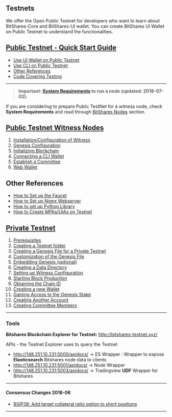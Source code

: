 ## Testnets

We offer the Open Public Testnet for developers who want to learn about BitShares-Core and BitShares-UI wallet. You can create BitShares UI Wallet on Public Testnet to understand the functionalities. 

## [Public Testnet - Quick Start Guide](../testnets/public_testnet_details.md#public-testnet---quick-start-guide)
- [Use UI Wallet on Public Testnet](../testnets/public_testnet_details.md#use-the-ui-wallet-on-public-testnet)
- [Use CLI on Public Testnet](../testnets/public_testnet_details.md#use-the-cli-on-public-testnet)
- [Other References](../testnets/public_testnet_details.md#other-references)
- [Code Covering Testing](../testnets/testing_wiki.md#testing)

***

> **Important: [System Requirements](../nodes_full_witness/full_nodes.md#system-requirements) to run a node (updated: 2018-07-02).**

If you are considering to prepare Public TestNet for a witness node, check **System Requirements** and read through [BitShares Nodes](../nodes_full_witness/README.md#bitshares-nodes-and-p2p-network) section.

## [Public Testnet Witness Nodes](../testnets/public_testnet.md)
1. [Installation/Configuration of Witness](../testnets/public_testnet.md#1-installation_configuration-of-witness)
2. [Genesis Configuration](../testnets/public_testnet.md#2-genesis-configuration)
3. [Initializing Blockchain](../testnets/public_testnet.md#3-initializing-blockchain)
4. [Connecting a CLI Wallet](../testnets/public_testnet.md#4-connecting-a-cli-wallet)
5. [Establish a Committee](../testnets/public_testnet.md#5-establish-a-committee)
6. [Web Wallet](../testnets/public_testnet.md#6-web-wallet)

## Other References
- [How to Set up the Faucet](../testnets/setup_faucet.md#how-to-set-up-the-faucet)
- [How to Set up Nignx Webserver](../testnets/setup_nignx.md#how-to-set-up-nignx-webserver)
- [How to set up Python Library](../testnets/setup_python_lib.md#how-to-set-up-python-library)
- [How to Create MPAs/UIAs on Testnet](../testnets/setup_python_lib.md#create-mpasuias)

## [Private Testnet](../testnets/private_testnet.md#how-to-setup-private-testnet)
1. [Prerequisites](#1-prerequisites)
2. [Creating a Testnet folder](../testnets/private_testnet.md#2-creating-a-testnet-folder)
3. [Creating a Genesis File for a Private Testnet](../testnets/private_testnet.md#3-creating-a-genesis-file-for-a-private-testnet)
4. [Customization of the Genesis File](../testnets/private_testnet.md#4-customization-of-the-genesis-file)
5. [Embedding Genesis (optional)](../testnets/private_testnet.md#5-embedding-genesis-optional)
6. [Creating a Data Directory](../testnets/private_testnet.md#6-creating-a-data-directory)
7. [Setting up Witness Configuration](../testnets/private_testnet.md#7-setting-up-witness-configuration)
8. [Starting Block Production](../testnets/private_testnet.md#8-starting-block-production)
9. [Obtaining the Chain ID](../testnets/private_testnet.md#9-obtaining-the-chain-id)
10. [Creating a new Wallet](../testnets/private_testnet.md#10-creating-a-new-wallet)
11. [Gaining Access to the Genesis Stake](../testnets/private_testnet.md#11-gaining-access-to-the-genesis-stake)
12. [Creating Another Account](../testnets/private_testnet.md#12-creating-another-account)
13. [Creating Committee Members](../testnets/private_testnet.md#13-creating-committee-members)

***
### Tools
**Bitshares Blockchain Explorer for Testnet:** http://bitshares-testnet.xyz/ 

APIs - the Teatnet Explorer uses to query the Testnet
- http://148.251.10.231:5000/apidocs/ -> ES Wrapper : Wrapper to expose **Elasticsearch** Bitshares node data to clients
- http://148.251.10.231:5001/apidocs/ -> Node Wrapper
- http://148.251.10.231:5003/apidocs/ ->  Tradingview **UDF** Wrapper for Bitshares

***

#### Consensus Changes 2018-06
-  [BSIP38: Add target collateral ratio option to short positions](../testnets/consensus-changes-2018-06.md#bsip38-add-target-collateral-ratio-option-to-short-positions) 

***


